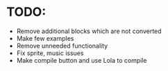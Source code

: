 # TODO:
- Remove additional blocks which are not converted
- Make few examples
- Remove unneeded functionality
- Fix sprite, music issues
- Make compile button and use Lola to compile
